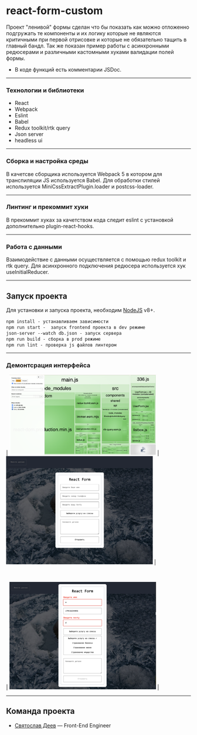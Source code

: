 # react-form-custom

Проект "ленивой" формы сделан что бы показать как можно отложенно подгружать те компоненты и их логику которые не являются критичными при первой отрисовке и которые не обязательно тащить в главный бандл. Так же показан пример работы с асинхронными редюсерами и различными кастомными хуками валидации полей формы. 

-   В коде функций есть комментарии JSDoc.

---
### Технологии и библиотеки

-   React
-   Webpack
-   Eslint
-   Babel
-   Redux toolkit/rtk query
-   Json server
-   headless ui

---
### Сборка и настройка среды 

В качетсве сборщика используется Webpack 5 в котором для транспиляции JS используется Babel. Для обработки стилей используется MiniCssExtractPlugin.loader и postcss-loader.

---
### Линтинг и прекоммит хуки

В прекоммит хуках за качетством кода следит eslint с установкой дополнительно plugin-react-hooks. 

---
### Работа с данными
Взаимодействие с данными осуществляется с помощью redux toolkit и rtk query. 
Для асинхронного подключения редюсерa используется хук useInitialReducer.

---
## Запуск проекта

Для установки и запуска проекта, необходим [NodeJS](https://nodejs.org) v8+.

```
npm install - устанавливаем зависимости
npm run start -  запуск frontend проекта в dev режиме
json-server --watch db.json - запуск сервера
npm run build - сборка в prod режиме
npm run lint - проверка js файлов линтером

```

---
### Демонтсрация интерфейса

| <img src="https://github.com/xkochevnikx/react-form-custom/blob/master/demonstrationImage/demonstration_1.png" width="400"/> | <img src="https://github.com/xkochevnikx/react-form-custom/blob/master/demonstrationImage/demonstration_2.png" width="400"/> |

<br/>

| <img src="https://github.com/xkochevnikx/react-form-custom/blob/master/demonstrationImage/demonstration_3.png" width="400"/> |


---
## Команда проекта

-   [Святослав Деев](https://github.com/xkochevnikx) — Front-End Engineer
